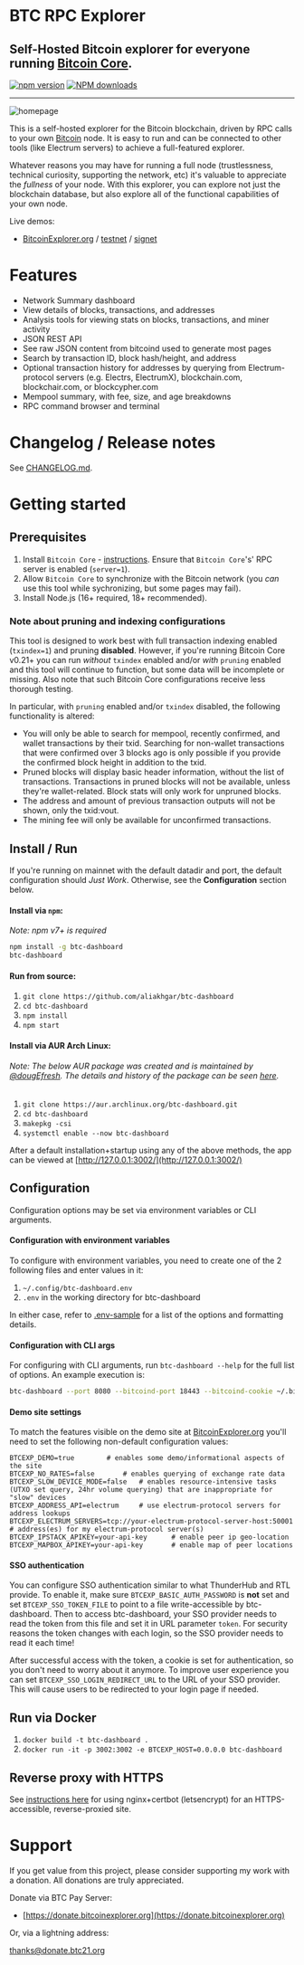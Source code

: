 # BTC RPC Explorer

## Self-Hosted Bitcoin explorer for everyone running [Bitcoin Core](https://github.com/bitcoin/bitcoin).

[![npm version][npm-ver-img]][npm-ver-url] [![NPM downloads][npm-dl-alltime-img]][npm-dl-url]

---

![homepage](./public/img/screenshots/homepage.png)

This is a self-hosted explorer for the Bitcoin blockchain, driven by RPC calls to your own [Bitcoin](https://github.com/bitcoin/bitcoin) node. It is easy to run and can be connected to other tools (like Electrum servers) to achieve a full-featured explorer.

Whatever reasons you may have for running a full node (trustlessness, technical curiosity, supporting the network, etc) it's valuable to appreciate the _fullness_ of your node. With this explorer, you can explore not just the blockchain database, but also explore all of the functional capabilities of your own node.

Live demos:

- [BitcoinExplorer.org](https://bitcoinexplorer.org) / [testnet](https://testnet.bitcoinexplorer.org) / [signet](https://signet.bitcoinexplorer.org)

# Features

- Network Summary dashboard
- View details of blocks, transactions, and addresses
- Analysis tools for viewing stats on blocks, transactions, and miner activity
- JSON REST API
- See raw JSON content from bitcoind used to generate most pages
- Search by transaction ID, block hash/height, and address
- Optional transaction history for addresses by querying from Electrum-protocol servers (e.g. Electrs, ElectrumX), blockchain.com, blockchair.com, or blockcypher.com
- Mempool summary, with fee, size, and age breakdowns
- RPC command browser and terminal

# Changelog / Release notes

See [CHANGELOG.md](/CHANGELOG.md).

# Getting started

## Prerequisites

1. Install `Bitcoin Core` - [instructions](https://bitcoin.org/en/full-node). Ensure that `Bitcoin Core`'s' RPC server is enabled (`server=1`).
2. Allow `Bitcoin Core` to synchronize with the Bitcoin network (you _can_ use this tool while sychronizing, but some pages may fail).
3. Install Node.js (16+ required, 18+ recommended).

### Note about pruning and indexing configurations

This tool is designed to work best with full transaction indexing enabled (`txindex=1`) and pruning **disabled**.
However, if you're running Bitcoin Core v0.21+ you can run _without_ `txindex` enabled and/or _with_ `pruning` enabled and this tool will continue to function, but some data will be incomplete or missing. Also note that such Bitcoin Core configurations receive less thorough testing.

In particular, with `pruning` enabled and/or `txindex` disabled, the following functionality is altered:

- You will only be able to search for mempool, recently confirmed, and wallet transactions by their txid. Searching for non-wallet transactions that were confirmed over 3 blocks ago is only possible if you provide the confirmed block height in addition to the txid.
- Pruned blocks will display basic header information, without the list of transactions. Transactions in pruned blocks will not be available, unless they're wallet-related. Block stats will only work for unpruned blocks.
- The address and amount of previous transaction outputs will not be shown, only the txid:vout.
- The mining fee will only be available for unconfirmed transactions.

## Install / Run

If you're running on mainnet with the default datadir and port, the default configuration should _Just Work_. Otherwise, see the **Configuration** section below.

#### Install via `npm`:

_Note: npm v7+ is required_

```bash
npm install -g btc-dashboard
btc-dashboard
```

#### Run from source:

1. `git clone https://github.com/aliakhgar/btc-dashboard`
2. `cd btc-dashboard`
3. `npm install`
4. `npm start`

#### Install via AUR Arch Linux:

###### Note: The below AUR package was created and is maintained by [@dougEfresh](https://github.com/dougEfresh). The details and history of the package can be seen [here](https://aur.archlinux.org/packages/btc-dashboard/).

1. `git clone https://aur.archlinux.org/btc-dashboard.git`
2. `cd btc-dashboard`
3. `makepkg -csi`
4. `systemctl enable --now btc-dashboard`

After a default installation+startup using any of the above methods, the app can be viewed at [http://127.0.0.1:3002/](http://127.0.0.1:3002/)

## Configuration

Configuration options may be set via environment variables or CLI arguments.

#### Configuration with environment variables

To configure with environment variables, you need to create one of the 2 following files and enter values in it:

1. `~/.config/btc-dashboard.env`
2. `.env` in the working directory for btc-dashboard

In either case, refer to [.env-sample](.env-sample) for a list of the options and formatting details.

#### Configuration with CLI args

For configuring with CLI arguments, run `btc-dashboard --help` for the full list of options. An example execution is:

```bash
btc-dashboard --port 8080 --bitcoind-port 18443 --bitcoind-cookie ~/.bitcoin/regtest/.cookie
```

#### Demo site settings

To match the features visible on the demo site at [BitcoinExplorer.org](https://bitcoinexplorer.org) you'll need to set the following non-default configuration values:

    BTCEXP_DEMO=true 		# enables some demo/informational aspects of the site
    BTCEXP_NO_RATES=false		# enables querying of exchange rate data
    BTCEXP_SLOW_DEVICE_MODE=false	# enables resource-intensive tasks (UTXO set query, 24hr volume querying) that are inappropriate for "slow" devices
    BTCEXP_ADDRESS_API=electrum 	# use electrum-protocol servers for address lookups
    BTCEXP_ELECTRUM_SERVERS=tcp://your-electrum-protocol-server-host:50001		# address(es) for my electrum-protocol server(s)
    BTCEXP_IPSTACK_APIKEY=your-api-key		# enable peer ip geo-location
    BTCEXP_MAPBOX_APIKEY=your-api-key		# enable map of peer locations

#### SSO authentication

You can configure SSO authentication similar to what ThunderHub and RTL provide.
To enable it, make sure `BTCEXP_BASIC_AUTH_PASSWORD` is **not** set and set `BTCEXP_SSO_TOKEN_FILE` to point to a file write-accessible by btc-dashboard.
Then to access btc-dashboard, your SSO provider needs to read the token from this file and set it in URL parameter `token`.
For security reasons the token changes with each login, so the SSO provider needs to read it each time!

After successful access with the token, a cookie is set for authentication, so you don't need to worry about it anymore.
To improve user experience you can set `BTCEXP_SSO_LOGIN_REDIRECT_URL` to the URL of your SSO provider.
This will cause users to be redirected to your login page if needed.

## Run via Docker

1. `docker build -t btc-dashboard .`
2. `docker run -it -p 3002:3002 -e BTCEXP_HOST=0.0.0.0 btc-dashboard`

## Reverse proxy with HTTPS

See [instructions here](docs/nginx-reverse-proxy.md) for using nginx+certbot (letsencrypt) for an HTTPS-accessible, reverse-proxied site.

# Support

If you get value from this project, please consider supporting my work with a donation. All donations are truly appreciated.

Donate via BTC Pay Server:

- [https://donate.bitcoinexplorer.org](https://donate.bitcoinexplorer.org)

Or, via a lightning address:

thanks@donate.btc21.org

[npm-ver-img]: https://img.shields.io/npm/v/btc-dashboard.svg?style=flat
[npm-ver-url]: https://www.npmjs.com/package/btc-dashboard
[npm-dl-img]: http://img.shields.io/npm/dm/btc-dashboard.svg?style=flat
[npm-dl-url]: https://npmcharts.com/compare/btc-dashboard?minimal=true
[npm-dl-weekly-img]: https://badgen.net/npm/dw/btc-dashboard?icon=npm&cache=300
[npm-dl-monthly-img]: https://badgen.net/npm/dm/btc-dashboard?icon=npm&cache=300
[npm-dl-yearly-img]: https://badgen.net/npm/dy/btc-dashboard?icon=npm&cache=300
[npm-dl-alltime-img]: https://badgen.net/npm/dt/btc-dashboard?icon=npm&cache=300&label=total%20downloads
